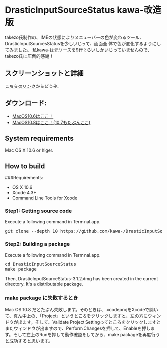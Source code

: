 # DrasticInputSourceStatus kawa-改造版

takezo氏制作の、IMEの状態によりメニューバーの色が変わるツール、DrasticInputSourcesStatusを少しいじって、画面全    体で色が変化するようにしてみました。
私kawa-は元ソースを9行ぐらいしかいじっていませんので、takezo氏に圧倒的感謝！

## スクリーンショットと詳細
[こちらのリンク](http://mitsuakikawamorita.com/software/DrasticInputSourceStatus-mod/, "screenshot")からどうぞ。

## ダウンロード:
- [MacOS10.6はここ！](http://mitsuakikawamorita.com/software/DrasticInputSourceStatus-mod/DrasticInputSourceStatus-3.1.2-MacOS10.6.dmg "app")
- [MacOS10.8はここ！(10.7もたぶんここ)](http://mitsuakikawamorita.com/software/DrasticInputSourceStatus-mod/DrasticInputSourceStatus-3.1.2-MacOS10.8.dmg "app")

## System requirements
Mac OS X 10.6 or higer.

## How to build

###Requirements:
* OS X 10.6
* Xcode 4.3+
* Command Line Tools for Xcode

### Step1: Getting source code

Execute a following command in Terminal.app.

<pre>
git clone --depth 10 https://github.com/kawa-/DrasticInputSourceStatus.git
</pre>

### Step2: Building a package

Execute a following command in Terminal.app.

<pre>
cd DrasticInputSourceStatus
make package
</pre>

Then, DrasticInputSourceStatus-3.1.2.dmg has been created in the current directory.
It's a distributable package.

### make package に失敗するとき
Mac OS 10.8 だとたぶん失敗します。そのときは、.xcodeprojをXcodeで開いて、真ん中上の、「Project」というところをクリックしますと、左の方にウィンドウが出ます。そして、Validate Project Settingってところをクリックしますとまたウィンドウが出ますので、Perform Changesを押して、Enableを押します。そして左上のRunを押して動作確認をしてから、make packageを再度行うと成功すると思います。
